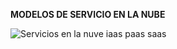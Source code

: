 **MODELOS DE SERVICIO EN LA NUBE**


![Servicios en la nuve  iaas paas saas](https://github.com/noemiAC/CDR/assets/168385917/80a1b536-5827-4491-b8d3-303f971d2e70)
